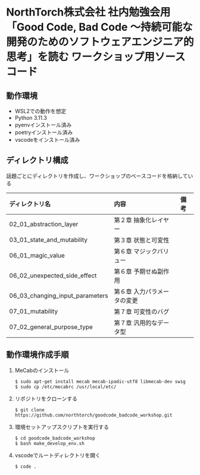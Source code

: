 # NorthTorch株式会社 社内勉強会用「Good Code, Bad Code ～持続可能な開発のためのソフトウェアエンジニア的思考」を読む ワークショップ用ソースコード

## 動作環境

- WSL2での動作を想定
- Python 3.11.3
- pyenvインストール済み
- poetryインストール済み
- vscodeをインストール済み

## ディレクトリ構成

話題ごとにディレクトリを作成し、ワークショップのベースコードを格納している

| ディレクトリ名 | 内容 | 備考 |
| :-- | :-- | :-- | 
| 02_01_abstraction_layer | 第２章 抽象化レイヤー | |
| 03_01_state_and_mutability | 第３章 状態と可変性 | |
| 06_01_magic_value | 第６章 マジックバリュー | |
| 06_02_unexpected_side_effect | 第６章 予期せぬ副作用 | |
| 06_03_changing_input_parameters | 第６章 入力パラメータの変更 | |
| 07_01_mutability | 第７章 可変性のバグ | |
| 07_02_general_purpose_type | 第７章 汎用的なデータ型 | |

## 動作環境作成手順

1. MeCabのインストール

    ```
    $ sudo apt-get install mecab mecab-ipadic-utf8 libmecab-dev swig
    $ sudo cp /etc/mecabrc /usr/local/etc/
    ```

1. リポジトリをクローンする

    ```
    $ git clone https://github.com/northtorch/goodcode_badcode_workshop.git
    ```

1. 環境セットアップスクリプトを実行する

    ```
    $ cd goodcode_badcode_workshop
    $ bash make_develop_env.sh
    ```

1. vscodeでルートディレクトリを開く


    ```
    $ code .
    ```